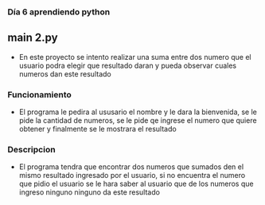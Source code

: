 ### Día 6 aprendiendo python

## main 2.py
- En este proyecto se intento realizar una suma entre dos numero que el usuario podra elegir que resultado daran y pueda observar cuales numeros dan este resultado

### Funcionamiento
- El programa le pedira al ususario el nombre y le dara la bienvenida, se le pide la cantidad de numeros, se le pide qe ingrese el numero que quiere obtener y finalmente se le mostrara el resultado

### Descripcion 
- El programa tendra que encontrar dos numeros que sumados den el mismo resultado ingresado por el usuario, si no encuentra el numero que pidio el usuario se le hara saber al usuario que de los numeros que ingreso ninguno ninguno da este resultado

